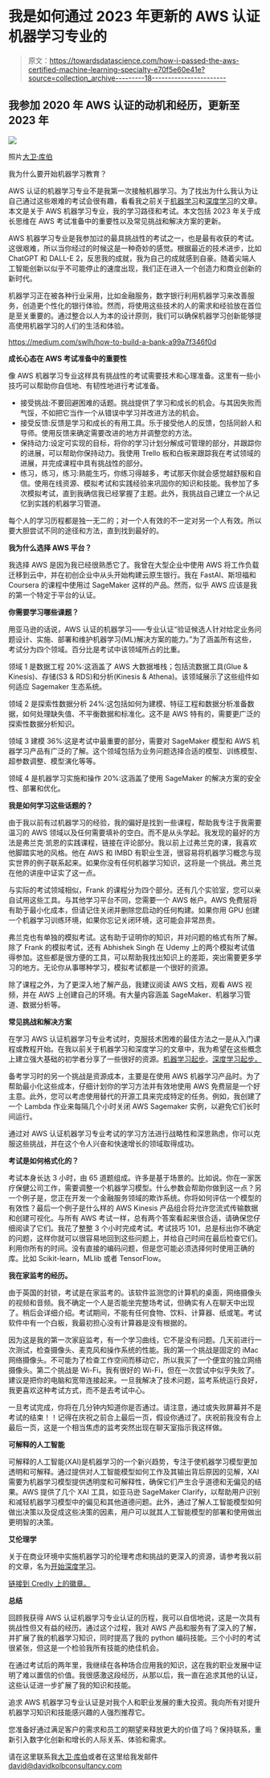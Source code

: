 # 我是如何通过 2023 年更新的 AWS 认证机器学习专业的

> 原文：<https://towardsdatascience.com/how-i-passed-the-aws-certified-machine-learning-specialty-e70f5e60e41e?source=collection_archive---------18----------------------->

## **我参加 2020 年 AWS 认证的动机和经历，更新至 2023 年**

![](img/b6a9757f74a37e523fb903e526072828.png)

照片[大卫·库伯](https://www.davidkolbconsultancy.com)

我为什么要开始机器学习教育？

AWS 认证的机器学习专业不是我第一次接触机器学习。为了找出为什么我认为让自己通过这些艰难的考试会很有趣，看看我之前关于[机器学习](https://www.davidkolbconsultancy.com/post/starting-out-in-machine-learning)和[深度学习](https://www.davidkolbconsultancy.com/post/starting-out-in-deep-learning)的文章。本文是关于 AWS 机器学习专业，我的学习路径和考试。本文包括 2023 年关于成长思维在 AWS 考试准备中的重要性以及常见挑战和解决方案的更新。

AWS 机器学习专业是我参加过的最具挑战性的考试之一，也是最有收获的考试。这很艰难，所以当你经过的时候这是一种奇妙的感觉。根据最近的技术进步，比如 ChatGPT 和 DALL-E 2，反思我的成就，我为自己的成就感到自豪。随着尖端人工智能创新以似乎不可能停止的速度出现，我们正在进入一个创造力和商业创新的新时代。

机器学习正在被各种行业采用，比如金融服务，数字银行利用机器学习来改善服务，创造更个性化的银行体验。然而，将使用这些技术的人的需求和经验放在首位是至关重要的。通过整合以人为本的设计原则，我们可以确保机器学习创新能够提高使用机器学习的人们的生活和体验。

<https://medium.com/swlh/how-to-build-a-bank-a99a7f346f0d>  

**成长心态在 AWS 考试准备中的重要性**

像 AWS 机器学习专业这样具有挑战性的考试需要技术和心理准备。这里有一些小技巧可以帮助你自信地、有韧性地进行考试准备。

*   接受挑战:不要回避困难的话题。挑战提供了学习和成长的机会。与其因失败而气馁，不如把它当作一个从错误中学习并改进方法的机会。
*   接受反馈:反馈是学习和成长的有用工具。乐于接受他人的反馈，包括同龄人和导师。使用反馈来确定需要改进的地方并调整您的方法。
*   保持动力:设定可实现的目标，将你的学习计划分解成可管理的部分，并跟踪你的进展，可以帮助你保持动力。我使用 Trello 板和白板来跟踪我在考试领域的进展，并完成课程中具有挑战性的部分。
*   练习，练习，练习:熟能生巧，你练习得越多，考试那天你就会感觉越舒服和自信。使用在线资源、模拟考试和实践经验来巩固你的知识和技能。我参加了多次模拟考试，直到我确信我已经掌握了主题。此外，我挑战自己建立一个从记忆到实践的机器学习管道。

每个人的学习历程都是独一无二的；对一个人有效的不一定对另一个人有效。所以要大胆尝试不同的途径和方法，直到找到最好的。

**我为什么选择 AWS 平台？**

我选择 AWS 是因为我已经很熟悉它了。我曾在大型企业中使用 AWS 将工作负载迁移到云中，并在初创企业中从头开始构建云原生银行。我在 FastAI、斯坦福和 Coursera 的课程中使用过 SageMaker 这样的产品。然而，似乎 AWS 应该是我的第一个特定于平台的认证。

**你需要学习哪些课题？**

用亚马逊的话说，AWS 认证的机器学习——专业认证“验证候选人针对给定业务问题设计、实施、部署和维护机器学习(ML)解决方案的能力。”为了涵盖所有这些，考试分为四个领域。百分比是考试中该领域所占的比重。

领域 1 是数据工程 20%:这涵盖了 AWS 大数据堆栈；包括流数据工具(Glue & Kinesis)、存储(S3 & RDS)和分析(Kinesis & Athena)。该领域展示了这些组件如何适应 Sagemaker 生态系统。

领域 2 是探索性数据分析 24%:这包括如何为建模、特征工程和数据分析准备数据，如何处理缺失值、不平衡数据和标准化。这不是 AWS 特有的，需要更广泛的探索性数据分析知识。

领域 3 建模 36%:这是考试中最重要的部分，需要对 SageMaker 模型和 AWS 机器学习产品有广泛的了解。这个领域包括为业务问题选择合适的模型、训练模型、超参数调整、模型演化等等。

领域 4 是机器学习实施和操作 20%:这涵盖了使用 SageMaker 的解决方案的安全性、部署和优化。

**我是如何学习这些话题的？**

由于我以前有过机器学习的经验，我的偏好是找到一些课程，帮助我专注于我需要温习的 AWS 领域以及任何需要填补的空白。而不是从头学起。我发现的最好的方法是弗兰克·凯恩的实践课程，链接在评论部分。我以前上过弗兰克的课，我喜欢他脚踏实地的风格。他在 AWS 和 IMBD 有职业生涯，很容易将机器学习概念与现实世界的例子联系起来。如果你没有任何机器学习知识，这将是一个挑战。弗兰克在他的讲座中证实了这一点。

</starting-out-in-machine-learning-a8a12e5fe227>  

与实际的考试领域相似，Frank 的课程分为四个部分。还有几个实验室，您可以亲自试用这些工具。与其他学习平台不同，您需要一个 AWS 帐户。AWS 免费层将有助于最小化成本，但请记住关闭并删除您启动的任何构建。如果你用 GPU 创建一个机器学习训练环境，如果你忘记关闭环境，这可能会非常昂贵。

弗兰克也有单独的模拟考试。这有助于证明你的知识，并对问题的格式有所了解。除了 Frank 的模拟考试，还有 Abhishek Singh 在 Udemy 上的两个模拟考试值得参加。这些都是很方便的工具，可以帮助我找出知识上的差距，突出需要更多学习的地方。无论你从事哪种学习，模拟考试都是一个很好的资源。

除了课程之外，为了更深入地了解产品，我建议阅读 AWS 文档，观看 AWS 视频，并在 AWS 上创建自己的环境。有大量内容涵盖 SageMaker、机器学习管道、数据分析等。

**常见挑战和解决方案**

在学习 AWS 认证机器学习专业考试时，克服技术困难的最佳方法之一是从入门课程或教程开始。在我以前关于机器学习和深度学习的文章中，我为希望在这些概念上建立强大基础的初学者分享了一些很好的资源。[机器学习起步](https://www.davidkolbconsultancy.com/post/starting-out-in-machine-learning)。[深度学习起步。](https://www.davidkolbconsultancy.com/post/starting-out-in-deep-learning)

备考学习时的另一个挑战是资源成本，主要是在使用 AWS 机器学习产品时。为了帮助最小化这些成本，仔细计划你的学习方法并有效地使用 AWS 免费层是一个好主意。此外，您可以考虑使用替代的开源工具来完成特定的任务。例如，我创建了一个 Lambda 作业来每隔几个小时关闭 AWS Sagemaker 实例，以避免它们长时间运行。

通过对 AWS 认证机器学习专业考试的学习方法进行战略性和深思熟虑，你可以克服这些挑战，并在这个令人兴奋和快速增长的领域取得成功。

**考试是如何格式化的？**

考试本身长达 3 小时，由 65 道题组成。许多是基于场景的。比如说。你在一家医疗保健公司工作，需要调整一个机器学习模型。什么参数会帮助你做到这一点？另一个例子是，您正在开发一个金融服务领域的欺诈系统。你将如何评估一个模型的有效性？最后一个例子是什么样的 AWS Kinesis 产品组合将允许您流式传输数据和创建可视化。与所有 AWS 考试一样，总有两个答案看起来很合适，请确保您仔细阅读了它们。我花了整整 3 个小时完成考试。考试技巧 101，总是标出你不确定的问题，这样你就可以很容易地回到这些问题上，并给自己时间在最后检查它们。利用你所有的时间。没有直接的编码问题，但是您可能必须选择何时使用正确的库。比如 Scikit-learn，MLlib 或者 TensorFlow。

**我在家监考的经历。**

由于英国的封锁，考试是在家监考的。该软件监测您的计算机的桌面，网络摄像头的视频和音频。我不确定一个人是否能坐完整场考试，但确实有人在聊天中出现了。稍后会详细介绍。考试期间，不能有任何食物、饮料、计算器、纸或笔。考试软件中有一个白板，我最初担心没有计算器是没有根据的。

因为这是我的第一次家庭监考，有一个学习曲线，它不是没有问题。几天前进行一次测试，检查摄像头、麦克风和操作系统的性能。我的第一个挑战是固定的 iMac 网络摄像头。不可能为了检查工作空间而移动它，所以我买了一个便宜的独立网络摄像头。第二个挑战是 Wi-Fi。我有很好的 Wi-Fi，但在一次尝试中似乎失败了。建议是把你的电脑和宽带连接起来。一旦我解决了技术问题，监考系统运行良好，我更喜欢这种考试方式，而不是去考试中心。

一旦考试完成，你将在几分钟内知道你是否通过。请注意，通过或失败屏幕并不是考试的结束！！记得在庆祝之前合上最后一页，假设你通过了。庆祝前我没有合上最后一页，这是一个相当焦虑的监考突然出现在聊天室指示我这样做。

**可解释的人工智能**

可解释的人工智能(XAI)是机器学习的一个新兴趋势，专注于使机器学习模型更加透明和可解释。通过提供对人工智能模型如何工作及其输出背后原因的见解，XAI 需要为机器学习模型提供透明度和可解释性，确保它们产生合乎道德和无偏见的结果。AWS 提供了几个 XAI 工具，如亚马逊 SageMaker Clarify，以帮助用户识别和减轻机器学习模型中的偏见和其他道德问题。此外，通过了解人工智能模型如何做出决策以及促成这些决策的因素，用户可以就其人工智能模型的部署和使用做出更明智的决策。

**艾伦理学**

关于在商业环境中实施机器学习的伦理考虑和挑战的更深入的资源，请参考我以前的文章，名为[开始深度学习](https://www.davidkolbconsultancy.com/post/starting-out-in-deep-learning)。

[链接到 Credly 上的徽章。](https://www.credly.com/badges/302454c7-2ff8-49b2-95dc-0cf2b112d3f0/public_url)

**总结**

回顾我获得 AWS 认证机器学习专业认证的历程，我可以自信地说，这是一次具有挑战性但又有益的经历。通过这个过程，我对 AWS 产品和服务有了深入的了解，并扩展了我的机器学习知识，同时提高了我的 python 编码技能。三个小时的考试很紧张，但这是一个检验我所有技能的绝佳机会。

在通过考试后的两年里，我继续在各种场合应用我的知识，这在我的职业发展中证明了难以置信的价值。我很感激这段经历，从那以后，我一直在追求其他的认证，这些认证进一步扩展了我的知识和技能。

追求 AWS 机器学习专业认证是对我个人和职业发展的重大投资。我向所有对提升机器学习知识和技能感兴趣的人强烈推荐它。

您准备好通过满足客户的需求和员工的期望来释放更大的价值了吗？保持联系，重新引入数字化创新和增长的人际关系、体验和需求。

请在这里联系我[大卫·库伯](https://www.davidkolbconsultancy.com)或者在这里给我发邮件[david@davidkolbconsultancy.com](mailto:david@davidkolbconsultancy.com)